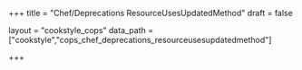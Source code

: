 +++
title = "Chef/Deprecations ResourceUsesUpdatedMethod"
draft = false

layout = "cookstyle_cops"
data_path = ["cookstyle","cops_chef_deprecations_resourceusesupdatedmethod"]

+++

<!-- The content of this page is automatically generated from the
cops_chef_deprecations_resourceusesupdatedmethod.yml file in github.com/chef/cookstyle/blob/master/docs-chef-io/data/cookstyle/. -->
